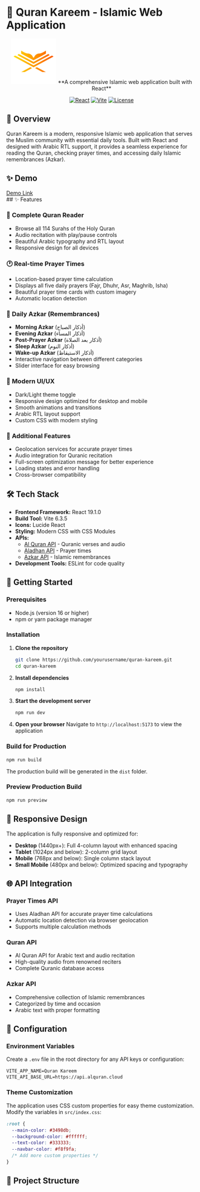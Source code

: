 # 🕌 Quran Kareem - Islamic Web Application

<div align="center">
  <img src="public/logo.png" alt="Quran Kareem Logo" width="120" height="120">
  **A comprehensive Islamic web application built with React**
  
  [![React](https://img.shields.io/badge/React-19.1.0-blue.svg)](https://reactjs.org/)
  [![Vite](https://img.shields.io/badge/Vite-6.3.5-purple.svg)](https://vitejs.dev/)
  [![License](https://img.shields.io/badge/License-MIT-green.svg)](LICENSE)
</div>

## 🌟 Overview

Quran Kareem is a modern, responsive Islamic web application that serves the Muslim community with essential daily tools. Built with React and designed with Arabic RTL support, it provides a seamless experience for reading the Quran, checking prayer times, and accessing daily Islamic remembrances (Azkar).

## ✨ Demo 
  <a href='https://quran-kareem-one.vercel.app/' style='display: block'>
    Demo Link
  </a>
## ✨ Features

### 📖 **Complete Quran Reader**
- Browse all 114 Surahs of the Holy Quran
- Audio recitation with play/pause controls
- Beautiful Arabic typography and RTL layout
- Responsive design for all devices

### 🕐 **Real-time Prayer Times**
- Location-based prayer time calculation
- Displays all five daily prayers (Fajr, Dhuhr, Asr, Maghrib, Isha)
- Beautiful prayer time cards with custom imagery
- Automatic location detection

### 🤲 **Daily Azkar (Remembrances)**
- **Morning Azkar** (أذكار الصباح)
- **Evening Azkar** (أذكار المساء)
- **Post-Prayer Azkar** (أذكار بعد الصلاة)
- **Sleep Azkar** (أذكار النوم)
- **Wake-up Azkar** (أذكار الاستيقاظ)
- Interactive navigation between different categories
- Slider interface for easy browsing

### 🎨 **Modern UI/UX**
- Dark/Light theme toggle
- Responsive design optimized for desktop and mobile
- Smooth animations and transitions
- Arabic RTL layout support
- Custom CSS with modern styling

### 🔧 **Additional Features**
- Geolocation services for accurate prayer times
- Audio integration for Quranic recitation
- Full-screen optimization message for better experience
- Loading states and error handling
- Cross-browser compatibility

## 🛠️ Tech Stack

- **Frontend Framework:** React 19.1.0
- **Build Tool:** Vite 6.3.5
- **Icons:** Lucide React
- **Styling:** Modern CSS with CSS Modules
- **APIs:** 
  - [Al Quran API](https://api.alquran.cloud/) - Quranic verses and audio
  - [Aladhan API](https://api.aladhan.com/) - Prayer times
  - [Azkar API](https://github.com/nawafalqari/ayah) - Islamic remembrances
- **Development Tools:** ESLint for code quality

## 🚀 Getting Started

### Prerequisites

- Node.js (version 16 or higher)
- npm or yarn package manager

### Installation

1. **Clone the repository**
   ```bash
   git clone https://github.com/yourusername/quran-kareem.git
   cd quran-kareem
   ```

2. **Install dependencies**
   ```bash
   npm install
   ```

3. **Start the development server**
   ```bash
   npm run dev
   ```

4. **Open your browser**
   Navigate to `http://localhost:5173` to view the application

### Build for Production

```bash
npm run build
```

The production build will be generated in the `dist` folder.

### Preview Production Build

```bash
npm run preview
```

## 📱 Responsive Design

The application is fully responsive and optimized for:

- **Desktop** (1440px+): Full 4-column layout with enhanced spacing
- **Tablet** (1024px and below): 2-column grid layout
- **Mobile** (768px and below): Single column stack layout
- **Small Mobile** (480px and below): Optimized spacing and typography

## 🌐 API Integration

### Prayer Times API
- Uses Aladhan API for accurate prayer time calculations
- Automatic location detection via browser geolocation
- Supports multiple calculation methods

### Quran API
- Al Quran API for Arabic text and audio recitation
- High-quality audio from renowned reciters
- Complete Quranic database access

### Azkar API
- Comprehensive collection of Islamic remembrances
- Categorized by time and occasion
- Arabic text with proper formatting

## 🔧 Configuration

### Environment Variables

Create a `.env` file in the root directory for any API keys or configuration:

```env
VITE_APP_NAME=Quran Kareem
VITE_API_BASE_URL=https://api.alquran.cloud
```

### Theme Customization

The application uses CSS custom properties for easy theme customization. Modify the variables in `src/index.css`:

```css
:root {
  --main-color: #3498db;
  --background-color: #ffffff;
  --text-color: #333333;
  --navbar-color: #f8f9fa;
  /* Add more custom properties */
}
```

## 📁 Project Structure
